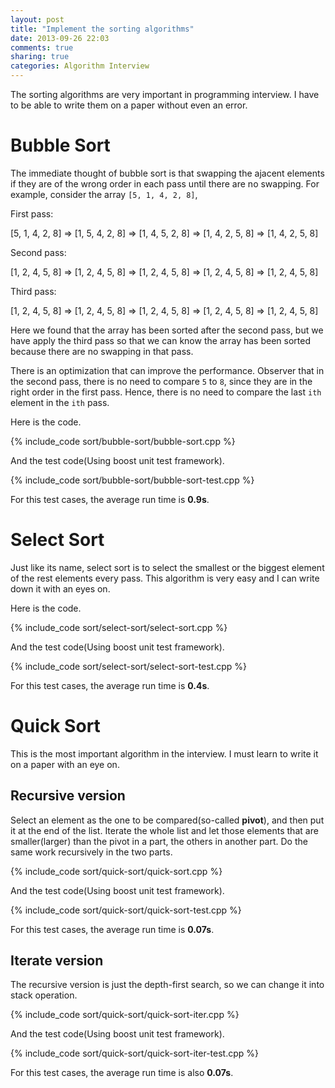 ```yaml
---
layout: post
title: "Implement the sorting algorithms"
date: 2013-09-26 22:03
comments: true
sharing: true
categories: Algorithm Interview
---
```


The sorting algorithms are very important in programming interview. I have
to be able to write them on a paper without even an error.

Bubble Sort
=================
The immediate thought of bubble sort is that swapping the ajacent elements
if they are of the wrong order in each pass until there are no swapping.
For example, consider the array ``[5, 1, 4, 2, 8]``,

First pass:

[5, 1, 4, 2, 8] => [1, 5, 4, 2, 8] => [1, 4, 5, 2, 8] => [1, 4, 2, 5, 8]
=> [1, 4, 2, 5, 8]

Second pass:

[1, 2, 4, 5, 8] => [1, 2, 4, 5, 8] => [1, 2, 4, 5, 8] => [1, 2, 4, 5, 8]
=> [1, 2, 4, 5, 8]

Third pass:

[1, 2, 4, 5, 8] => [1, 2, 4, 5, 8] => [1, 2, 4, 5, 8] => [1, 2, 4, 5, 8]
=> [1, 2, 4, 5, 8]

Here we found that the array has been sorted after the second pass, but we
have apply the third pass so that we can know the array has been sorted
because there are no swapping in that pass.

There is an optimization that can improve the performance. Observer that
in the second pass, there is no need to compare ``5`` to ``8``, since they
are in the right order in the first pass. Hence, there is no need to compare
the last ``ith`` element in the ``ith`` pass.

Here is the code.

{% include_code sort/bubble-sort/bubble-sort.cpp %}

And the test code(Using boost unit test framework).

{% include_code sort/bubble-sort/bubble-sort-test.cpp %}

For this test cases, the average run time is **0.9s**.

Select Sort
==================
Just like its name, select sort is to select the smallest or the biggest
element of the rest elements every pass. This algorithm is very easy and
I can write down it with an eyes on.

Here is the code.

{% include_code sort/select-sort/select-sort.cpp %}

And the test code(Using boost unit test framework).

{% include_code sort/select-sort/select-sort-test.cpp %}

For this test cases, the average run time is **0.4s**.

Quick Sort
=================
This is the most important algorithm in the interview. I must learn to write
it on a paper with an eye on.

Recursive version
---------------------
Select an element as the one to be compared(so-called **pivot**), and then put
it at the end of the list. Iterate the whole list and let those elements that
are smaller(larger) than the pivot in a part, the others in another part. Do
the same work recursively in the two parts.

{% include_code sort/quick-sort/quick-sort.cpp %}

And the test code(Using boost unit test framework).

{% include_code sort/quick-sort/quick-sort-test.cpp %}

For this test cases, the average run time is **0.07s**.

Iterate version
---------------------
The recursive version is just the depth-first search, so we can change it
into stack operation.

{% include_code sort/quick-sort/quick-sort-iter.cpp %}

And the test code(Using boost unit test framework).

{% include_code sort/quick-sort/quick-sort-iter-test.cpp %}

For this test cases, the average run time is also **0.07s**.

